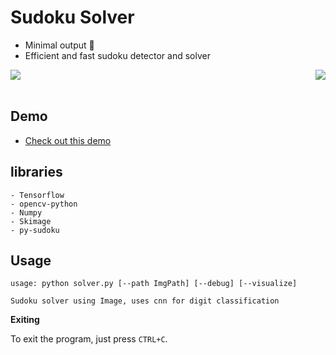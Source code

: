 # Sudoku Solver

- Minimal output 🌈 
- Efficient and fast sudoku detector and solver
<img src='https://raw.githubusercontent.com/lakhaniaayush/Sudoku-Solver/main/temp/res.JPG'>
<img src="https://raw.githubusercontent.com/lakhaniaayush/Sudoku-Solver/main/temp/sudoku.gif" align="right">
<br>
<br>

## Demo
- [Check out this demo](https://colab.research.google.com/drive/1hpsPSYv03LQSK-tuN4666ET1Jco2l68Z?usp=sharing)


## libraries
```
- Tensorflow
- opencv-python
- Numpy
- Skimage
- py-sudoku
```

## Usage
```
usage: python solver.py [--path ImgPath] [--debug] [--visualize]

Sudoku solver using Image, uses cnn for digit classification
```

**Exiting**

To exit the program, just press ```CTRL+C```.
